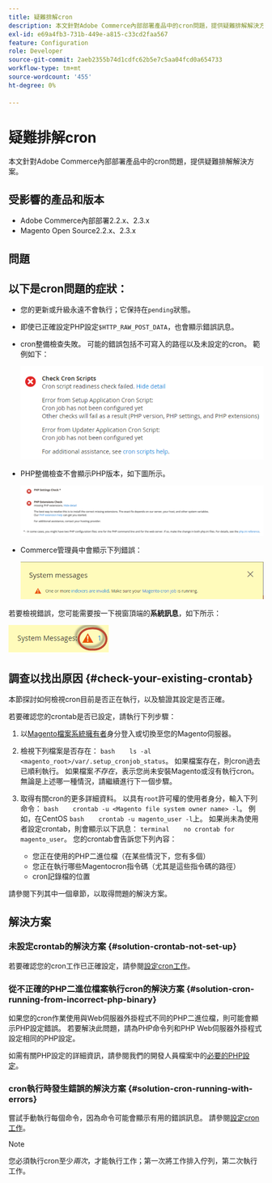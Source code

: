 ```yaml
---
title: 疑難排解cron
description: 本文針對Adobe Commerce內部部署產品中的cron問題，提供疑難排解解決方案。
exl-id: e69a4fb3-731b-449e-a815-c33cd2faa567
feature: Configuration
role: Developer
source-git-commit: 2aeb2355b74d1cdfc62b5e7c5aa04fcd0a654733
workflow-type: tm+mt
source-wordcount: '455'
ht-degree: 0%

---
```


# 疑難排解cron

本文針對Adobe Commerce內部部署產品中的cron問題，提供疑難排解解決方案。

## 受影響的產品和版本

* Adobe Commerce內部部署2.2.x、2.3.x
* Magento Open Source2.2.x、2.3.x

## 問題

## 以下是cron問題的症狀：

* 您的更新或升級永遠不會執行；它保持在`pending`狀態。
* 即使已正確設定PHP設定`$HTTP_RAW_POST_DATA`，也會顯示錯誤訊息。
* cron整備檢查失敗。 可能的錯誤包括不可寫入的路徑以及未設定的cron。 範例如下：

  ![upgr-tshoot-no-cron2.png](assets/upgr-tshoot-no-cron2.png)

* PHP整備檢查不會顯示PHP版本，如下圖所示。

  ![Screen_Shot_2019-08-29_at_1.36.08_PM.png](assets/Screen_Shot_2019-08-29_at_1.36.08_PM.png)

* Commerce管理員中會顯示下列錯誤：

  ![compman-cron-not-running.png](assets/compman-cron-not-running.png)

若要檢視錯誤，您可能需要按一下視窗頂端的&#x200B;**系統訊息**，如下所示：

![compman_sys-messages.png](assets/compman_sys-messages.png)

## 調查以找出原因 {#check-your-existing-crontab}

本節探討如何檢視cron目前是否正在執行，以及驗證其設定是否正確。

若要確認您的crontab是否已設定，請執行下列步驟：

1. 以[Magento檔案系統擁有者](https://experienceleague.adobe.com/en/docs/commerce-operations/installation-guide/prerequisites/file-system/overview)身分登入或切換至您的Magento伺服器。
1. 檢視下列檔案是否存在：    `bash    ls -al <magento_root>/var/.setup_cronjob_status`。 如果檔案存在，則cron過去已順利執行。 如果檔案&#x200B;*不存在*，表示您尚未安裝Magento或沒有執行cron。 無論是上述哪一種情況，請繼續進行下一個步驟。
1. 取得有關cron的更多詳細資料。 以具有`root`許可權的使用者身分，輸入下列命令：    `bash    crontab -u <Magento file system owner name> -l`。 例如，在CentOS `bash    crontab -u magento_user -l`上。  如果尚未為使用者設定crontab，則會顯示以下訊息：    `terminal    no crontab for magento_user`。 您的crontab會告訴您下列內容：

   * 您正在使用的PHP二進位檔（在某些情況下，您有多個）
   * 您正在執行哪些Magentocron指令碼（尤其是這些指令碼的路徑）
   * cron記錄檔的位置

請參閱下列其中一個章節，以取得問題的解決方案。

## 解決方案

### 未設定crontab的解決方案 {#solution-crontab-not-set-up}

若要確認您的cron工作已正確設定，請參閱[設定cron工作](https://experienceleague.adobe.com/en/docs/commerce-operations/installation-guide/next-steps/configuration)。

### 從不正確的PHP二進位檔案執行cron的解決方案 {#solution-cron-running-from-incorrect-php-binary}

如果您的cron作業使用與Web伺服器外掛程式不同的PHP二進位檔，則可能會顯示PHP設定錯誤。 若要解決此問題，請為PHP命令列和PHP Web伺服器外掛程式設定相同的PHP設定。

如需有關PHP設定的詳細資訊，請參閱我們的開發人員檔案中的[必要的PHP設定](https://experienceleague.adobe.com/en/docs/commerce-operations/installation-guide/prerequisites/php-settings)。

### cron執行時發生錯誤的解決方案 {#solution-cron-running-with-errors}

嘗試手動執行每個命令，因為命令可能會顯示有用的錯誤訊息。 請參閱[設定cron工作](https://experienceleague.adobe.com/en/docs/commerce-operations/installation-guide/next-steps/configuration)。

>[!NOTE]
>
>您必須執行cron至少&#x200B;*兩次*，才能執行工作；第一次將工作排入佇列，第二次執行工作。
